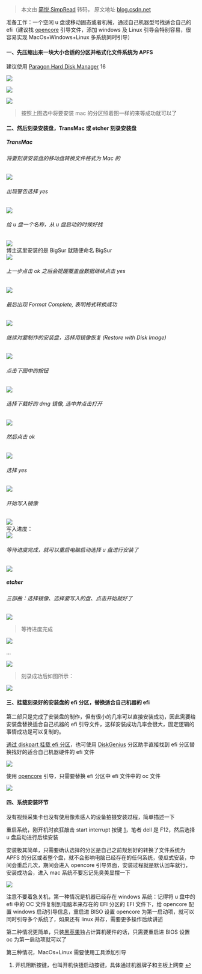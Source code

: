 > 本文由 [简悦 SimpRead](http://ksria.com/simpread/) 转码， 原文地址 [blog.csdn.net](https://blog.csdn.net/qq_43808700/article/details/112801317)

准备工作：一个空闲 u 盘或移动固态或者机械，通过自己机器型号找适合自己的 efi（建议找 [opencore](https://oc.skk.moe/) 引导文件，添加 windows 及 Linux 引导会特别容易，很容易实现 MacOs+Windows+Linux 多系统同时引导）

#### 一、先压缩出来一块大小合适的分区并格式化文件系统为 APFS

建议使用 [Paragon Hard Disk Manager](https://www.paragon-software.com/home/hdm-windows/) 16

![](https://img-blog.csdnimg.cn/20210119093710384.png?x-oss-process=image/watermark,type_ZmFuZ3poZW5naGVpdGk,shadow_10,text_aHR0cHM6Ly9ibG9nLmNzZG4ubmV0L3FxXzQzODA4NzAw,size_16,color_FFFFFF,t_70)

![](https://img-blog.csdnimg.cn/20210119093747534.png?x-oss-process=image/watermark,type_ZmFuZ3poZW5naGVpdGk,shadow_10,text_aHR0cHM6Ly9ibG9nLmNzZG4ubmV0L3FxXzQzODA4NzAw,size_16,color_FFFFFF,t_70)

![](https://img-blog.csdnimg.cn/20210119093858898.png?x-oss-process=image/watermark,type_ZmFuZ3poZW5naGVpdGk,shadow_10,text_aHR0cHM6Ly9ibG9nLmNzZG4ubmV0L3FxXzQzODA4NzAw,size_16,color_FFFFFF,t_70)

> 按照上图选中将要安装 mac 的分区照着图一样的来等成功就可以了

#### 二、然后刻录安装盘，TransMac 或 etcher 刻录安装盘

##### TransMac

###### 将要刻录安装盘的移动盘转换文件格式为 Mac 的

![](https://img-blog.csdnimg.cn/20210118114424812.png?x-oss-process=image/watermark,type_ZmFuZ3poZW5naGVpdGk,shadow_10,text_aHR0cHM6Ly9ibG9nLmNzZG4ubmV0L3FxXzQzODA4NzAw,size_16,color_FFFFFF,t_70)

###### 出现警告选择 yes

![](https://img-blog.csdnimg.cn/20210118114557263.png?x-oss-process=image/watermark,type_ZmFuZ3poZW5naGVpdGk,shadow_10,text_aHR0cHM6Ly9ibG9nLmNzZG4ubmV0L3FxXzQzODA4NzAw,size_16,color_FFFFFF,t_70)

###### 给 u 盘一个名称，从 u 盘启动的时候好找

![](https://img-blog.csdnimg.cn/20210118114640601.png?x-oss-process=image/watermark,type_ZmFuZ3poZW5naGVpdGk,shadow_10,text_aHR0cHM6Ly9ibG9nLmNzZG4ubmV0L3FxXzQzODA4NzAw,size_16,color_FFFFFF,t_70)  
博主这里安装的是 BigSur 就随便命名 BigSur  
![](https://img-blog.csdnimg.cn/20210118114820513.png?x-oss-process=image/watermark,type_ZmFuZ3poZW5naGVpdGk,shadow_10,text_aHR0cHM6Ly9ibG9nLmNzZG4ubmV0L3FxXzQzODA4NzAw,size_16,color_FFFFFF,t_70)

###### 上一步点击 ok 之后会提醒覆盖盘数据继续点击 yes

![](https://img-blog.csdnimg.cn/20210118114910363.png?x-oss-process=image/watermark,type_ZmFuZ3poZW5naGVpdGk,shadow_10,text_aHR0cHM6Ly9ibG9nLmNzZG4ubmV0L3FxXzQzODA4NzAw,size_16,color_FFFFFF,t_70)

###### 最后出现 Format Complete, 表明格式转换成功

![](https://img-blog.csdnimg.cn/20210118115000876.png?x-oss-process=image/watermark,type_ZmFuZ3poZW5naGVpdGk,shadow_10,text_aHR0cHM6Ly9ibG9nLmNzZG4ubmV0L3FxXzQzODA4NzAw,size_16,color_FFFFFF,t_70)

###### 继续对要制作的安装盘，选择用镜像恢复 (Restore with Disk Image)

![](https://img-blog.csdnimg.cn/2021011811513979.png?x-oss-process=image/watermark,type_ZmFuZ3poZW5naGVpdGk,shadow_10,text_aHR0cHM6Ly9ibG9nLmNzZG4ubmV0L3FxXzQzODA4NzAw,size_16,color_FFFFFF,t_70)

###### 点击下图中的按钮

![](https://img-blog.csdnimg.cn/20210118115323992.png?x-oss-process=image/watermark,type_ZmFuZ3poZW5naGVpdGk,shadow_10,text_aHR0cHM6Ly9ibG9nLmNzZG4ubmV0L3FxXzQzODA4NzAw,size_16,color_FFFFFF,t_70)

###### 选择下载好的 dmg 镜像, 选中并点击打开

![](https://img-blog.csdnimg.cn/20210118115347427.png?x-oss-process=image/watermark,type_ZmFuZ3poZW5naGVpdGk,shadow_10,text_aHR0cHM6Ly9ibG9nLmNzZG4ubmV0L3FxXzQzODA4NzAw,size_16,color_FFFFFF,t_70)

###### 然后点击 ok

![](https://img-blog.csdnimg.cn/20210118115605295.png?x-oss-process=image/watermark,type_ZmFuZ3poZW5naGVpdGk,shadow_10,text_aHR0cHM6Ly9ibG9nLmNzZG4ubmV0L3FxXzQzODA4NzAw,size_16,color_FFFFFF,t_70)

###### 选择 yes

![](https://img-blog.csdnimg.cn/2021011811570476.png?x-oss-process=image/watermark,type_ZmFuZ3poZW5naGVpdGk,shadow_10,text_aHR0cHM6Ly9ibG9nLmNzZG4ubmV0L3FxXzQzODA4NzAw,size_16,color_FFFFFF,t_70)

###### 开始写入镜像

![](https://img-blog.csdnimg.cn/20210118115718357.png?x-oss-process=image/watermark,type_ZmFuZ3poZW5naGVpdGk,shadow_10,text_aHR0cHM6Ly9ibG9nLmNzZG4ubmV0L3FxXzQzODA4NzAw,size_16,color_FFFFFF,t_70)  
写入进度：  
![](https://img-blog.csdnimg.cn/20210118115746700.png?x-oss-process=image/watermark,type_ZmFuZ3poZW5naGVpdGk,shadow_10,text_aHR0cHM6Ly9ibG9nLmNzZG4ubmV0L3FxXzQzODA4NzAw,size_16,color_FFFFFF,t_70)

###### 等待进度完成，就可以重启电脑启动选择 u 盘进行安装了

![](https://img-blog.csdnimg.cn/2021011812004742.png?x-oss-process=image/watermark,type_ZmFuZ3poZW5naGVpdGk,shadow_10,text_aHR0cHM6Ly9ibG9nLmNzZG4ubmV0L3FxXzQzODA4NzAw,size_16,color_FFFFFF,t_70)

##### etcher

###### 三部曲：选择镜像、选择要写入的盘、点击开始就好了

![](https://img-blog.csdnimg.cn/20210119093328871.png?x-oss-process=image/watermark,type_ZmFuZ3poZW5naGVpdGk,shadow_10,text_aHR0cHM6Ly9ibG9nLmNzZG4ubmV0L3FxXzQzODA4NzAw,size_16,color_FFFFFF,t_70)

> 等待进度完成

![](https://img-blog.csdnimg.cn/20210119093427777.png?x-oss-process=image/watermark,type_ZmFuZ3poZW5naGVpdGk,shadow_10,text_aHR0cHM6Ly9ibG9nLmNzZG4ubmV0L3FxXzQzODA4NzAw,size_16,color_FFFFFF,t_70)

…

![](https://img-blog.csdnimg.cn/20210119093554372.png?x-oss-process=image/watermark,type_ZmFuZ3poZW5naGVpdGk,shadow_10,text_aHR0cHM6Ly9ibG9nLmNzZG4ubmV0L3FxXzQzODA4NzAw,size_16,color_FFFFFF,t_70)

> 刻录成功后如图所示：

![](https://img-blog.csdnimg.cn/20210119094324139.png?x-oss-process=image/watermark,type_ZmFuZ3poZW5naGVpdGk,shadow_10,text_aHR0cHM6Ly9ibG9nLmNzZG4ubmV0L3FxXzQzODA4NzAw,size_16,color_FFFFFF,t_70)

#### 三、挂载刻录好的安装盘的 efi 分区，替换适合自己机器的 efi

第二部只是完成了安装盘的制作，但有很小的几率可以直接安装成功，因此需要给安装盘替换适合自己机器的 efi 引导文件，这样安装成功几率会很大，固定逻辑的事情成功是可以复制的。

[通过 diskpart 挂载 efi 分区](https://blog.csdn.net/qq_43808700/article/details/112799657)，也可使用 [DiskGenius](https://www.diskgenius.cn/) 分区助手直接找到 efi 分区替换找好的适合自己机器硬件的 efi 文件

![](https://img-blog.csdnimg.cn/20210119094927262.png?x-oss-process=image/watermark,type_ZmFuZ3poZW5naGVpdGk,shadow_10,text_aHR0cHM6Ly9ibG9nLmNzZG4ubmV0L3FxXzQzODA4NzAw,size_16,color_FFFFFF,t_70)

使用 [opencore](https://so.csdn.net/so/search?q=opencore&spm=1001.2101.3001.7020) 引导，只需要替换 efi 分区中 efi 文件中的 oc 文件

![](https://img-blog.csdnimg.cn/20210119102110434.png?x-oss-process=image/watermark,type_ZmFuZ3poZW5naGVpdGk,shadow_10,text_aHR0cHM6Ly9ibG9nLmNzZG4ubmV0L3FxXzQzODA4NzAw,size_16,color_FFFFFF,t_70)

#### 四、系统安装环节

没有视频采集卡也没有使用像素感人的设备拍摄安装过程，简单描述一下

重启系统，刚开机时疯狂敲击 start interrupt 按键 [1](#fn1)，笔者 dell 是 F12，然后选择 u 盘启动进行后续安装

安装极其简单，只需要确认选择的分区是自己之前规划好的转换了文件系统为 APFS 的分区或者整个盘，就不会影响电脑已经存在的任何系统，傻瓜式安装，中间会重启几次，期间会进入 opencore 引导界面，安装过程就是默认回车就行，安装成功会，进入 mac 系统不要忘记先臭美显摆一下

![](https://img-blog.csdnimg.cn/2021011910283480.png?x-oss-process=image/watermark,type_ZmFuZ3poZW5naGVpdGk,shadow_10,text_aHR0cHM6Ly9ibG9nLmNzZG4ubmV0L3FxXzQzODA4NzAw,size_16,color_FFFFFF,t_70)

注意不要着急关机，第一种情况是机器已经存在 windows 系统：记得将 u 盘中的 efi 中的 OC 文件复制到电脑本来存在的 EFI 分区的 EFI 文件下，给 opencore 配置 windows 启动引导信息，重启进 BISO 设置 opencore 为第一启动项，就可以同时引导多个系统了，如果还有 linux 并存，需要更多操作后续讲述

第二种情况更简单，只装[黑苹果](https://so.csdn.net/so/search?q=%E9%BB%91%E8%8B%B9%E6%9E%9C&spm=1001.2101.3001.7020)独占计算机硬件的话，只需要重启进 BIOS 设置 oc 为第一启动项就可以了

第三种情况，MacOs+Linux 需要使用工具添加引导

1.  开机阻断按键，也叫开机快捷启动按键，具体通过机器牌子和主板上网查 [↩︎](#fnref1)